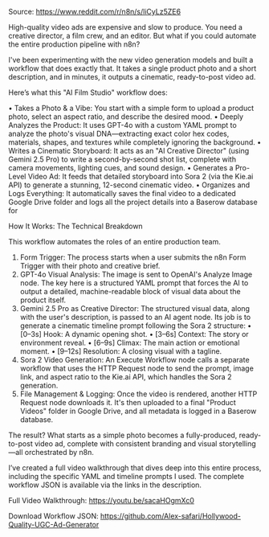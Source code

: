 Source: https://www.reddit.com/r/n8n/s/liCyLz5ZE6

High-quality video ads are expensive and slow to produce. You need a creative director, a film crew, and an editor. But what if you could automate the entire production pipeline with n8n?

I've been experimenting with the new video generation models and built a workflow that does exactly that. It takes a single product photo and a short description, and in minutes, it outputs a cinematic, ready-to-post video ad.

Here’s what this "AI Film Studio" workflow does:

•	⁠Takes a Photo & a Vibe: You start with a simple form to upload a product photo, select an aspect ratio, and describe the desired mood.
•	⁠Deeply Analyzes the Product: It uses GPT-4o with a custom YAML prompt to analyze the photo's visual DNA—extracting exact color hex codes, materials, shapes, and textures while completely ignoring the background.
•	⁠Writes a Cinematic Storyboard: It acts as an "AI Creative Director" (using Gemini 2.5 Pro) to write a second-by-second shot list, complete with camera movements, lighting cues, and sound design.
•	⁠Generates a Pro-Level Video Ad: It feeds that detailed storyboard into Sora 2 (via the Kie.ai API) to generate a stunning, 12-second cinematic video.
•	⁠Organizes and Logs Everything: It automatically saves the final video to a dedicated Google Drive folder and logs all the project details into a Baserow database for 

How It Works: The Technical Breakdown

This workflow automates the roles of an entire production team.

1.	⁠Form Trigger: The process starts when a user submits the n8n Form Trigger with their photo and creative brief.
2.	⁠GPT-4o Visual Analysis: The image is sent to OpenAI's Analyze Image node. The key here is a structured YAML prompt that forces the AI to output a detailed, machine-readable block of visual data about the product itself.
3.	⁠Gemini 2.5 Pro as Creative Director: The structured visual data, along with the user's description, is passed to an AI agent node. Its job is to generate a cinematic timeline prompt following the Sora 2 structure:
	⁠•	⁠[0–3s] Hook: A dynamic opening shot.
	⁠•	⁠[3–6s] Context: The story or environment reveal.
	⁠•	⁠[6–9s] Climax: The main action or emotional moment.
	⁠•	⁠[9–12s] Resolution: A closing visual with a tagline.
4.	⁠Sora 2 Video Generation: An Execute Workflow node calls a separate workflow that uses the HTTP Request node to send the prompt, image link, and aspect ratio to the Kie.ai API, which handles the Sora 2 generation.
5.	⁠File Management & Logging: Once the video is rendered, another HTTP Request node downloads it. It's then uploaded to a final "Product Videos" folder in Google Drive, and all metadata is logged in a Baserow database.

The result? What starts as a simple photo becomes a fully-produced, ready-to-post video ad, complete with consistent branding and visual storytelling—all orchestrated by n8n.

I’ve created a full video walkthrough that dives deep into this entire process, including the specific YAML and timeline prompts I used. The complete workflow JSON is available via the links in the description.

Full Video Walkthrough: https://youtu.be/sacaHOgmXc0

Download Workflow JSON: https://github.com/Alex-safari/Hollywood-Quality-UGC-Ad-Generator